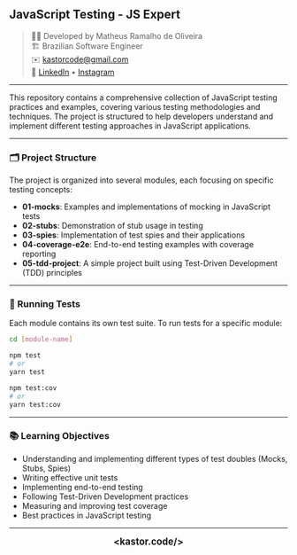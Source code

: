 ## JavaScript Testing - JS Expert

> 👨‍💻 Developed by Matheus Ramalho de Oliveira  
🏗️ Brazilian Software Engineer  
✉️ kastorcode@gmail.com  
🦫 [LinkedIn](https://br.linkedin.com/in/kastorcode) • [Instagram](https://instagram.com/kastorcode)

---

This repository contains a comprehensive collection of JavaScript testing practices and examples, covering various testing methodologies and techniques. The project is structured to help developers understand and implement different testing approaches in JavaScript applications.

---

### 🗂️ Project Structure

The project is organized into several modules, each focusing on specific testing concepts:

- **01-mocks**: Examples and implementations of mocking in JavaScript tests
- **02-stubs**: Demonstration of stub usage in testing
- **03-spies**: Implementation of test spies and their applications
- **04-coverage-e2e**: End-to-end testing examples with coverage reporting
- **05-tdd-project**: A simple project built using Test-Driven Development (TDD) principles

---

### 🧪 Running Tests

Each module contains its own test suite. To run tests for a specific module:

```bash
cd [module-name]

npm test
# or
yarn test

npm test:cov
# or
yarn test:cov
```

---

### 📚 Learning Objectives

- Understanding and implementing different types of test doubles (Mocks, Stubs, Spies)
- Writing effective unit tests
- Implementing end-to-end testing
- Following Test-Driven Development practices
- Measuring and improving test coverage
- Best practices in JavaScript testing

---

<p align="center">
  <big><b>&lt;kastor.code/&gt;</b></big>
</p>